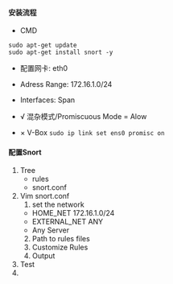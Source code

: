 

#### 安装流程

- CMD
```
sudo apt-get update
sudo apt-get install snort -y
```
- 配置网卡: eth0
- Adress Range: 172.16.1.0/24
- Interfaces: Span

- √ 混杂模式/Promiscuous Mode = Alow
- × V-Box ```sudo ip link set ens0 promisc on```

#### 配置Snort

1. Tree
   - rules
   - snort.conf
2. Vim snort.conf
   1. set the network
     - HOME_NET 172.16.1.0/24
     - EXTERNAL_NET ANY
     - Any Server
   2.  Path to rules files
   3.  Customize Rules
   4.  Output
3. Test
4. 

